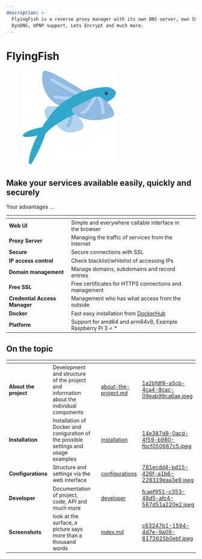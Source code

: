 ```yaml
---
description: >-
  FlyingFish is a reverse proxy manager with its own DNS server, own SSH server,
  DynDNS, UPNP support, Lets Encrypt and much more.
---
```


# FlyingFish

<figure><img src=".gitbook/assets/logo.png" alt="" width="256"><figcaption></figcaption></figure>

## Make your services available easily, quickly and securely

Your advantages ...

<table data-view="cards"><thead><tr><th></th><th></th><th></th><th data-hidden data-card-cover data-type="files"></th></tr></thead><tbody><tr><td><strong>Web UI</strong></td><td>Simple and everywhere callable interface in the browser</td><td></td><td></td></tr><tr><td><strong>Proxy Server</strong></td><td>Managing the traffic of services from the Internet</td><td></td><td></td></tr><tr><td><strong>Secure</strong></td><td>Secure connections with SSL</td><td></td><td></td></tr><tr><td><strong>IP access control</strong> </td><td>Check blacklist/whitelist of accessing IPs</td><td></td><td></td></tr><tr><td><strong>Domain management</strong></td><td>Manage domains, subdomains and record entries</td><td></td><td></td></tr><tr><td><strong>Free SSL</strong></td><td>Free certificates for HTTPS connections and management</td><td></td><td></td></tr><tr><td><strong>Credential Access Manager</strong></td><td>Management who has what access from the outside</td><td></td><td></td></tr><tr><td><strong>Docker</strong></td><td>Fast easy installation from <a href="https://hub.docker.com/r/stefanwerfling/flyingfish">DockerHub</a></td><td></td><td></td></tr><tr><td><strong>Platform</strong></td><td>Support for amd64 and arm64v8, Example Raspberry Pi 3 &#x3C; *</td><td></td><td></td></tr></tbody></table>

## On the topic

<table data-view="cards"><thead><tr><th></th><th></th><th></th><th data-hidden data-card-target data-type="content-ref"></th><th data-hidden data-card-cover data-type="files"></th></tr></thead><tbody><tr><td><strong>About the project</strong></td><td>Development and structure of the project and information about the individual components</td><td></td><td><a href="index/about-the-project.md">about-the-project.md</a></td><td><a href=".gitbook/assets/1a2bfdf8-a5cb-4ca4-8cac-09eab99ca6ae.jpeg">1a2bfdf8-a5cb-4ca4-8cac-09eab99ca6ae.jpeg</a></td></tr><tr><td><strong>Installation</strong></td><td>Installation of Docker and coniguration of the possible settings and usage examples</td><td></td><td><a href="index/installation/">installation</a></td><td><a href=".gitbook/assets/14e387d8-0acd-4f59-b980-fbcf050667c5.jpeg">14e387d8-0acd-4f59-b980-fbcf050667c5.jpeg</a></td></tr><tr><td><strong>Configurations</strong></td><td>Structure and settings via the web interface</td><td></td><td><a href="index/configurations/">configurations</a></td><td><a href=".gitbook/assets/781ecdd4-bd15-426f-a1b6-228319eaa3e9.jpeg">781ecdd4-bd15-426f-a1b6-228319eaa3e9.jpeg</a></td></tr><tr><td><strong>Developer</strong></td><td>Documentation of project, code, API and much more</td><td></td><td><a href="index/developer/">developer</a></td><td><a href=".gitbook/assets/fcaef951-c353-48d5-afc4-587d51a220e2.jpeg">fcaef951-c353-48d5-afc4-587d51a220e2.jpeg</a></td></tr><tr><td><strong>Screenshots</strong></td><td>look at the surface, a picture says more than a thousand words</td><td></td><td><a href="index/index.md">index.md</a></td><td><a href=".gitbook/assets/c63247b1-1594-4d7e-9a09-6172625b0ebf.jpeg">c63247b1-1594-4d7e-9a09-6172625b0ebf.jpeg</a></td></tr></tbody></table>
